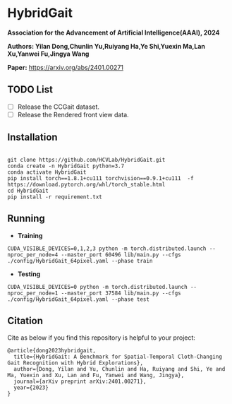 # HybridGait

<!-- Project Page | Video | Paper | Data -->

<!-- ![Reconstructed Objects](path_to_images) -->

**Association for the Advancement of Artificial Intelligence(AAAI), 2024**

**Authors: Yilan Dong,Chunlin Yu,Ruiyang Ha,Ye Shi,Yuexin Ma,Lan Xu,Yanwei Fu,Jingya Wang**

**Paper:** https://arxiv.org/abs/2401.00271

<!-- Conference: AAAI 2024 -->

<!-- This is the official repo for the implementation of HybridGait: A Benchmark for Spatial-Temporal Cloth-Changing Gait Recognition with Hybrid Explorations -->

<!-- ## Updates

- 2023/06/19: The hand tracking code is released here: [EasyMocap](link_to_EasyMocap)
- 2023/02/13: For people who do not want to run hand tracking, we provide the processed hand tracking results: [HOD_S1_HT](link) and [HOD_D1_HT](link).  -->

## TODO List

- [ ] Release the CCGait dataset.
- [ ] Release the Rendered front view data.

## Installation

<!-- ### Set up the environment -->
```shell

git clone https://github.com/HCVLab/HybridGait.git
conda create -n HybridGait python=3.7
conda activate HybridGait
pip install torch==1.8.1+cu111 torchvision==0.9.1+cu111  -f https://download.pytorch.org/whl/torch_stable.html
cd HybridGait
pip install -r requirement.txt

```

## Running

- **Training**
```shell
CUDA_VISIBLE_DEVICES=0,1,2,3 python -m torch.distributed.launch --nproc_per_node=4 --master_port 60496 lib/main.py --cfgs ./config/HybridGait_64pixel.yaml --phase train
```

- **Testing**
```shell
CUDA_VISIBLE_DEVICES=0 python -m torch.distributed.launch --nproc_per_node=1 --master_port 37584 lib/main.py --cfgs ./config/HybridGait_64pixel.yaml --phase test
```


## Citation

Cite as below if you find this repository is helpful to your project:

```
@article{dong2023hybridgait,
  title={HybridGait: A Benchmark for Spatial-Temporal Cloth-Changing Gait Recognition with Hybrid Explorations},
  author={Dong, Yilan and Yu, Chunlin and Ha, Ruiyang and Shi, Ye and Ma, Yuexin and Xu, Lan and Fu, Yanwei and Wang, Jingya},
  journal={arXiv preprint arXiv:2401.00271},
  year={2023}
}
```